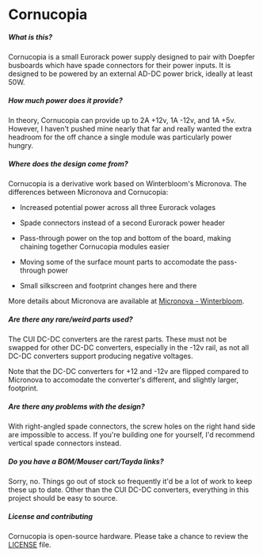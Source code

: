 # Cornucopia

##### What is this?

Cornucopia is a small Eurorack power supply designed to pair with Doepfer busboards which have spade connectors for their power inputs. It is designed to be powered by an external AD-DC power brick, ideally at least 50W.

##### How much power does it provide?

In theory, Cornucopia can provide up to 2A +12v, 1A -12v, and 1A +5v. However, I haven't pushed mine nearly that far and really wanted the extra headroom for the off chance a single module was particularly power hungry.

##### Where does the design come from?

Cornucopia is a derivative work based on Winterbloom's Micronova. The differences between Micronova and Cornucopia:

- Increased potential power across all three Eurorack volages

- Spade connectors instead of a second Eurorack power header

- Pass-through power on the top and bottom of the board, making chaining together Cornucopia modules easier

- Moving some of the surface mount parts to accomodate the pass-through power

- Small silkscreen and footprint changes here and there

More details about Micronova are available at [Micronova - Winterbloom](https://winterbloom.com/shop/micronova).

##### Are there any rare/weird parts used?

The CUI DC-DC converters are the rarest parts. These must not be swapped for other DC-DC converters, especially in the -12v rail, as not all DC-DC converters support producing negative voltages.

Note that the DC-DC converters for +12 and -12v are flipped compared to Micronova to accomodate the converter's different, and slightly larger, footprint.

##### Are there any problems with the design?

With right-angled spade connectors, the screw holes on the right hand side are impossible to access. If you're building one for yourself, I'd recommend vertical spade connectors instead.

##### Do you have a BOM/Mouser cart/Tayda links?

Sorry, no. Things go out of stock so frequently it'd be a lot of work to keep these up to date. Other than the CUI DC-DC converters, everything in this project should be easy to source.

##### License and contributing

Cornucopia is open-source hardware. Please take a chance to review the [LICENSE](LICENSE.md) file.

![]()
